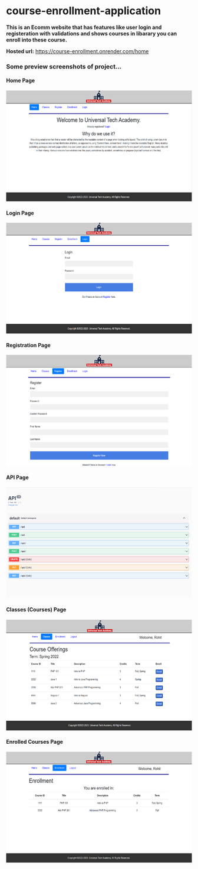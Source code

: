 # course-enrollment-application

<strong>This is an Ecomm website that has features like user login and registeration with validations and shows courses in libarary you can enroll into these course.</strong>

<strong>Hosted url:</strong> https://course-enrollment.onrender.com/home

### Some preview screenshots of project...

<h4>Home Page</h4>
<img src="Screenshot (263).png" width=600px height=300px>

<h4>Login Page</h4>
<img src="Screenshot (267).png" width=600px height=300px>

<h4>Registration Page</h4>
<img src="Screenshot (268).png" width=600px height=300px>

<h4>API Page</h4>
<img src="Screenshot (266).png" width=600px height=300px>


<h4>Classes (Courses) Page</h4>
<img src="Screenshot (264).png" width=600px height=300px>


<h4>Enrolled Courses Page</h4>
<img src="Screenshot (265).png" width=600px height=300px>

